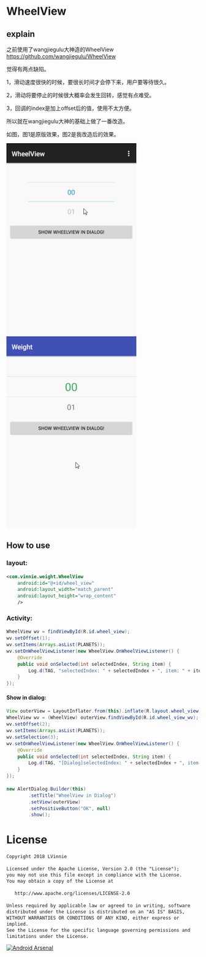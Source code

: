 WheelView
=========

## explain
之前使用了wangjiegulu大神造的WheelView
https://github.com/wangjiegulu/WheelView

觉得有两点缺陷。

1，滑动速度很快的时候，要很长时间才会停下来，用户要等待很久。

2，滑动将要停止的时候很大概率会发生回转，感觉有点难受。

3，回调的index是加上offset后的值，使用不太方便。

所以就在wangjiegulu大神的基础上做了一番改造。

如图，图1是原版效果，图2是我改造后的效果。

<img src='image/2.gif' height='500px'/>
<img src='image/1.gif' height='500px'/>

## How to use

### layout:
```xml
<com.vinnie.weight.WheelView
    android:id="@+id/wheel_view"
    android:layout_width="match_parent"
    android:layout_height="wrap_content"
    />
```

### Activity:
```java
WheelView wv = findViewById(R.id.wheel_view);
wv.setOffset(1);
wv.setItems(Arrays.asList(PLANETS));
wv.setOnWheelViewListener(new WheelView.OnWheelViewListener() {
    @Override
    public void onSelected(int selectedIndex, String item) {
        Log.d(TAG, "selectedIndex: " + selectedIndex + ", item: " + item);
    }
});
```

#### Show in dialog:
```java
View outerView = LayoutInflater.from(this).inflate(R.layout.wheel_view, null);
WheelView wv = (WheelView) outerView.findViewById(R.id.wheel_view_wv);
wv.setOffset(2);
wv.setItems(Arrays.asList(PLANETS));
wv.setSelection(3);
wv.setOnWheelViewListener(new WheelView.OnWheelViewListener() {
    @Override
    public void onSelected(int selectedIndex, String item) {
        Log.d(TAG, "[Dialog]selectedIndex: " + selectedIndex + ", item: " + item);
    }
});

new AlertDialog.Builder(this)
        .setTitle("WheelView in Dialog")
        .setView(outerView)
        .setPositiveButton("OK", null)
        .show();
```
    
License
=======

    Copyright 2018 LVinnie

    Licensed under the Apache License, Version 2.0 (the "License");
    you may not use this file except in compliance with the License.
    You may obtain a copy of the License at

       http://www.apache.org/licenses/LICENSE-2.0

    Unless required by applicable law or agreed to in writing, software
    distributed under the License is distributed on an "AS IS" BASIS,
    WITHOUT WARRANTIES OR CONDITIONS OF ANY KIND, either express or implied.
    See the License for the specific language governing permissions and
    limitations under the License.


[![Android Arsenal](https://img.shields.io/badge/Android%20Arsenal-WheelView-brightgreen.svg?style=flat)](https://android-arsenal.com/details/1/1433)

